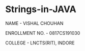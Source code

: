 # Strings-in-JAVA 

 NAME - VISHAL CHOUHAN

 ENROLLMENT NO. -  0817CS191030

 COLLEGE - LNCTS(RIT), INDORE
